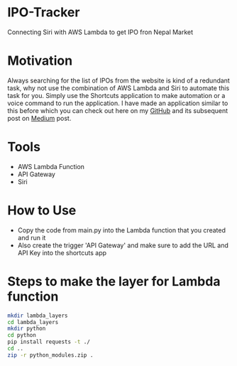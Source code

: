 # IPO-Tracker
Connecting Siri with AWS Lambda to get IPO fron Nepal Market


# Motivation
Always searching for the list of IPOs from the website is kind of a redundant task, why not use the combination of AWS Lambda and Siri to automate this task for you. Simply use the Shortcuts application to make automation or a voice command to run the application. I have made an application similar to this before which you can check out here on my [GitHub](https://github.com/codexponent/siri-lambda) and its subsequent post on [Medium](https://medium.com/swlh/combining-siri-and-aws-lambda-to-get-the-monthly-aws-spending-of-your-account-59be7cb66679?source=user_profile---------3----------------------------) post.

# Tools
- AWS Lambda Function
- API Gateway
- Siri

# How to Use
- Copy the code from main.py into the Lambda function that you created and run it
- Also create the trigger 'API Gateway' and make sure to add the URL and API Key into the shortcuts app 

# Steps to make the layer for Lambda function
```bash
mkdir lambda_layers
cd lambda_layers
mkdir python
cd python
pip install requests -t ./
cd ..
zip -r python_modules.zip .
```
